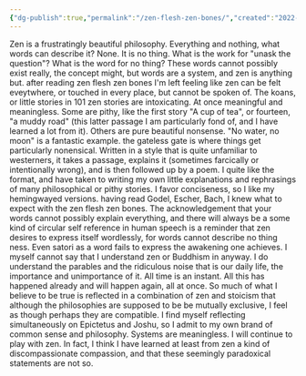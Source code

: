 ```yaml
---
{"dg-publish":true,"permalink":"/zen-flesh-zen-bones/","created":"2022-08-06T07:58:04.000-04:00","updated":"2023-12-29T10:53:47.336-05:00"}
---
```


Zen is a frustratingly beautiful philosophy. Everything and nothing, what words can describe it? None. It is no thing. What is the work for "unask the question"? What is the word for no thing? These words cannot possibly exist really, the concept might, but words are a system, and zen is anything but. after reading zen flesh zen bones I'm left feeling like zen can be felt eveytwhere, or touched in every place, but cannot be spoken of. The koans, or little stories in 101 zen stories are intoxicating. At once meaningful and meaningless. Some are pithy, like the first story "A cup of tea", or fourteen, "a muddy road" (this latter passage I am particularly fond of, and I have learned a lot from it). Others are pure beautiful nonsense. "No water, no moon" is a fantastic example. the gateless gate is where things get particularly nonensical. Written in a style that is quite unfamiliar to westerners, it takes a passage, explains it (sometimes farcically or intentionally wrong), and is then followed up by a poem. I quite like the format, and have taken to writing my own little explanations and rephrasings of many philosophical or pithy stories. I favor conciseness, so I like my hemingwayed versions. having read Godel, Escher, Bach, I knew what to expect with the zen flesh zen bones. The acknowledgement that your words cannot possibly explain everything, and there will always be a some kind of circular self reference in human speech is a reminder that zen desires to express itself wordlessly, for words cannot describe no thing ness. Even satori as a word fails to express the awakening one achieves. I myself cannot say that I understand zen or Buddhism in anyway. I do understand the parables and the ridiculous noise that is our daily life, the importance and unimportance of it. All time is an instant. All this has happened already and will happen again, all at once. So much of what I believe to be true is reflected in a combination of zen and stoicism that although the philosophies are supposed to be be mutually exclusive, I feel as though perhaps they are compatible. I find myself reflecting simultaneously on Epictetus and Joshu, so I admit to my own brand of common sense and philosophy. Systems are meaningless. I will continue to play with zen. In fact, I think I have learned at least from zen a kind of discompassionate compassion, and that these seemingly paradoxical statements are not so.
